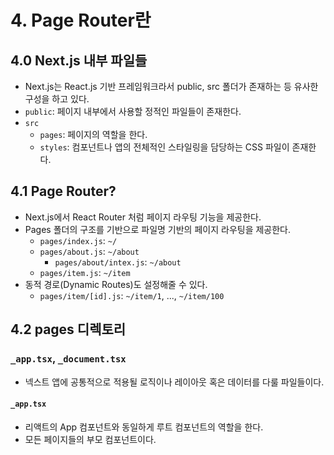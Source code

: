# 4. Page Router란
## 4.0 Next.js 내부 파일들
- Next.js는 React.js 기반 프레임워크라서 public, src 폴더가 존재하는 등 유사한 구성을 하고 있다.
- `public`: 페이지 내부에서 사용할 정적인 파일들이 존재한다.
- `src`
	- `pages`: 페이지의 역할을 한다.
	- `styles`: 컴포넌트나 앱의 전체적인 스타일링을 담당하는 CSS 파일이 존재한다.

## 4.1 Page Router?
- Next.js에서 React Router 처럼 페이지 라우팅 기능을 제공한다.
- Pages 폴더의 구조를 기반으로 파일명 기반의 페이지 라우팅을 제공한다.
	- `pages/index.js`: `~/`
	- `pages/about.js`: `~/about`
		- `pages/about/intex.js`: `~/about`
	- `pages/item.js`: `~/item`
- 동적 경로(Dynamic Routes)도 설정해줄 수 있다.
	- `pages/item/[id].js`: `~/item/1`, ..., `~/item/100`

## 4.2 pages 디렉토리
### `_app.tsx`, `_document.tsx`
- 넥스트 앱에 공통적으로 적용될 로직이나 레이아웃 혹은 데이터를 다룰 파일들이다.
#### `_app.tsx`
- 리액트의 App 컴포넌트와 동일하게 루트 컴포넌트의 역할을 한다.
- 모든 페이지들의 부모 컴포넌트이다.
